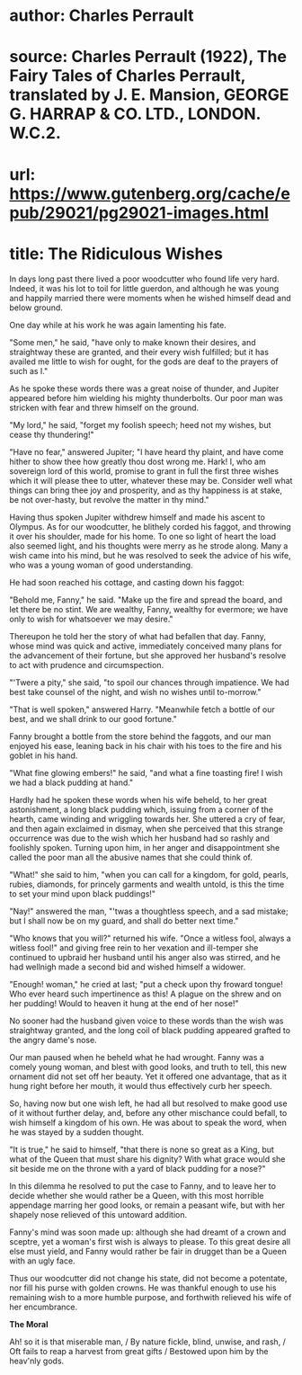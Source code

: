 # author: Charles Perrault
# source: Charles Perrault (1922), The Fairy Tales of Charles Perrault, translated by J. E. Mansion, GEORGE G. HARRAP & CO. LTD., LONDON. W.C.2.
# url: https://www.gutenberg.org/cache/epub/29021/pg29021-images.html
# title: The Ridiculous Wishes

In days long past there lived a poor woodcutter who found life very hard.
Indeed, it was his lot to toil for little guerdon, and although he was
young and happily married there were moments when he wished himself dead
and below ground.

One day while at his work he was again lamenting his fate.

\"Some men,\" he said, \"have only to make known their desires, and
straightway these are granted, and their every wish fulfilled; but it
has availed me little to wish for ought, for the gods are deaf to the
prayers of such as I.\"

As he spoke these words there was a great noise of thunder, and Jupiter
appeared before him wielding his mighty thunderbolts. Our poor man was
stricken with fear and threw himself on the ground.

\"My lord,\" he said, \"forget my foolish speech; heed not my wishes,
but cease thy thundering!\"

\"Have no fear,\" answered Jupiter; \"I have heard thy plaint, and have
come hither to show thee how greatly thou dost wrong me. Hark! I, who am
sovereign lord of this world, promise to grant in full the first three
wishes which it will please thee to utter, whatever these may be.
Consider well what things can bring thee joy and prosperity, and as thy
happiness is at stake, be not over-hasty, but revolve the matter in thy
mind.\"

Having thus spoken Jupiter withdrew himself and
made  his ascent to Olympus. As for our
woodcutter, he blithely corded his faggot, and throwing it over his
shoulder, made for his home. To one so light of heart the load also
seemed light, and his thoughts were merry as he strode along. Many a
wish came into his mind, but he was resolved to seek the advice of his
wife, who was a young woman of good understanding.

He had soon reached his cottage, and casting down his faggot:

\"Behold me, Fanny,\" he said. \"Make up the fire and spread the board,
and let there be no stint. We are wealthy, Fanny, wealthy for evermore;
we have only to wish for whatsoever we may desire.\"

Thereupon he told her the story of what had befallen that day. Fanny,
whose mind was quick and active, immediately conceived many plans for
the advancement of their fortune, but she approved her husband\'s
resolve to act with prudence and circumspection.

\"\'Twere a pity,\" she said, \"to spoil our chances through impatience.
We had best take counsel of the night, and wish no wishes until
to-morrow.\"

\"That is well spoken,\" answered Harry. \"Meanwhile fetch a bottle of
our best, and we shall drink to our good fortune.\"

Fanny brought a bottle from the store behind the faggots, and our man
enjoyed his ease, leaning back in his chair with his toes to the fire
and his goblet in his hand.

 

\"What fine glowing embers!\" he said, \"and what a fine toasting fire!
I wish we had a black pudding at hand.\"

Hardly had he spoken these words when his wife beheld, to her great
astonishment, a long black pudding which, issuing from a corner of the
hearth, came winding and wriggling towards her. She uttered a cry of
fear, and then again exclaimed in dismay, when she perceived that this
strange occurrence was due to the wish which her husband had so rashly
and foolishly spoken. Turning upon him, in her anger and disappointment
she called the poor man all the abusive names that she could think of.

\"What!\" she said to him, \"when you can call for a kingdom, for gold,
pearls, rubies, diamonds, for princely garments and wealth untold, is
this the time to set your mind upon black puddings!\"

\"Nay!\" answered the man, \"\'twas a thoughtless speech, and a sad
mistake; but I shall now be on my guard, and shall do better next
time.\"

\"Who knows that you will?\" returned his wife. \"Once a witless fool,
always a witless fool!\" and giving free rein to her vexation and
ill-temper she continued to upbraid her husband until his anger also was
stirred, and he had wellnigh made a second bid and wished himself a
widower.

\"Enough! woman,\" he cried at last; \"put a check upon thy froward
tongue! Who ever heard such impertinence
as  this! A plague on the shrew and on
her pudding! Would to heaven it hung at the end of her nose!\"

No sooner had the husband given voice to these words than the wish was
straightway granted, and the long coil of black pudding appeared grafted
to the angry dame\'s nose.

Our man paused when he beheld what he had wrought. Fanny was a comely
young woman, and blest with good looks, and truth to tell, this new
ornament did not set off her beauty. Yet it offered one advantage, that
as it hung right before her mouth, it would thus effectively curb her
speech.

So, having now but one wish left, he had all but resolved to make good
use of it without further delay, and, before any other mischance could
befall, to wish himself a kingdom of his own. He was about to speak the
word, when he was stayed by a sudden thought.

\"It is true,\" he said to himself, \"that there is none so great as a
King, but what of the Queen that must share his dignity? With what grace
would she sit beside me on the throne with a yard of black pudding for a
nose?\"

In this dilemma he resolved to put the case to Fanny, and to leave her
to decide whether she would rather be a Queen, with this most horrible
appendage marring her good looks, or remain a peasant wife, but with her
shapely nose relieved of this untoward addition.

 

Fanny\'s mind was soon made up: although she had
 dreamt of a crown and sceptre, yet a
woman\'s first wish is always to please. To this great desire all else
must yield, and Fanny would rather be fair in drugget than be a Queen
with an ugly face.

Thus our woodcutter did not change his state, did not become a
potentate, nor fill his purse with golden crowns. He was thankful enough
to use his remaining wish to a more humble purpose, and forthwith
relieved his wife of her encumbrance.

**The Moral**

Ah! so it is that miserable man, /
By nature fickle, blind, unwise, and rash, /
Oft fails to reap a harvest from great gifts /
Bestowed upon him by the heav\'nly gods.
